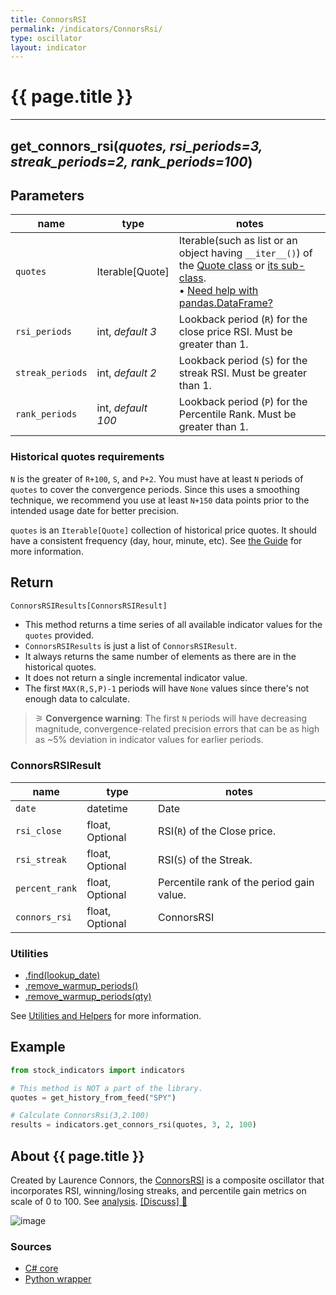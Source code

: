```yaml
---
title: ConnorsRSI
permalink: /indicators/ConnorsRsi/
type: oscillator
layout: indicator
---
```


# {{ page.title }}

<hr>

## **get_connors_rsi**(*quotes, rsi_periods=3, streak_periods=2, rank_periods=100*)

## Parameters

| name | type | notes
| -- |-- |--
| `quotes` | Iterable[Quote] | Iterable(such as list or an object having `__iter__()`) of the [Quote class]({{site.baseurl}}/guide/#historical-quotes) or [its sub-class]({{site.baseurl}}/guide/#using-custom-quote-classes). <br><span class='qna-dataframe'> • [Need help with pandas.DataFrame?]({{site.baseurl}}/guide/#using-pandasdataframe)</span>
| `rsi_periods` | int, *default 3* | Lookback period (`R`) for the close price RSI.  Must be greater than 1.
| `streak_periods` | int, *default 2* | Lookback period (`S`) for the streak RSI.  Must be greater than 1.
| `rank_periods` | int, *default 100* | Lookback period (`P`) for the Percentile Rank.  Must be greater than 1.

### Historical quotes requirements

`N` is the greater of `R+100`, `S`, and `P+2`.  You must have at least `N` periods of `quotes` to cover the convergence periods.  Since this uses a smoothing technique, we recommend you use at least `N+150` data points prior to the intended usage date for better precision.

`quotes` is an `Iterable[Quote]` collection of historical price quotes.  It should have a consistent frequency (day, hour, minute, etc).  See [the Guide]({{site.baseurl}}/guide/#historical-quotes) for more information.

## Return

```python
ConnorsRSIResults[ConnorsRSIResult]
```

- This method returns a time series of all available indicator values for the `quotes` provided.
- `ConnorsRSIResults` is just a list of `ConnorsRSIResult`.
- It always returns the same number of elements as there are in the historical quotes.
- It does not return a single incremental indicator value.
- The first `MAX(R,S,P)-1` periods will have `None` values since there's not enough data to calculate.

> &#9886; **Convergence warning**: The first `N` periods will have decreasing magnitude, convergence-related precision errors that can be as high as ~5% deviation in indicator values for earlier periods.

### ConnorsRSIResult

| name | type | notes
| -- |-- |--
| `date` | datetime | Date
| `rsi_close` | float, Optional | RSI(`R`) of the Close price.
| `rsi_streak` | float, Optional | RSI(`S`) of the Streak.
| `percent_rank` | float, Optional | Percentile rank of the period gain value.
| `connors_rsi` | float, Optional | ConnorsRSI

### Utilities

- [.find(lookup_date)]({{site.baseurl}}/utilities#find-indicator-result-by-date)
- [.remove_warmup_periods()]({{site.baseurl}}/utilities#remove-warmup-periods)
- [.remove_warmup_periods(qty)]({{site.baseurl}}/utilities#remove-warmup-periods)

See [Utilities and Helpers]({{site.baseurl}}/utilities#utilities-for-indicator-results) for more information.

## Example

```python
from stock_indicators import indicators

# This method is NOT a part of the library.
quotes = get_history_from_feed("SPY")

# Calculate ConnorsRsi(3,2.100)
results = indicators.get_connors_rsi(quotes, 3, 2, 100)
```

## About {{ page.title }}

Created by Laurence Connors, the [ConnorsRSI](https://alvarezquanttrading.com/wp-content/uploads/2016/05/ConnorsRSIGuidebook.pdf) is a composite oscillator that incorporates RSI, winning/losing streaks, and percentile gain metrics on scale of 0 to 100.  See [analysis](https://alvarezquanttrading.com/blog/connorsrsi-analysis).
[[Discuss] &#128172;]({{site.dotnet.repo}}/discussions/260 "Community discussion about this indicator")

![image]({{site.dotnet.charts}}/ConnorsRsi.png)

### Sources

- [C# core]({{site.dotnet.src}}/a-d/ConnorsRsi/ConnorsRsi.Series.cs)
- [Python wrapper]({{site.python.src}}/connors_rsi.py)
